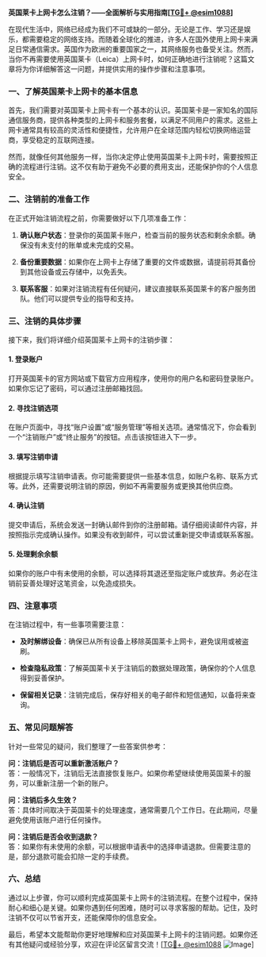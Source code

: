 **英国莱卡上网卡怎么注销？——全面解析与实用指南[[TG💪+ @esim1088](https://t.me/s/esim1088)]**

在现代生活中，网络已经成为我们不可或缺的一部分。无论是工作、学习还是娱乐，都需要稳定的网络支持。而随着全球化的推进，许多人在国外使用上网卡来满足日常通信需求。英国作为欧洲的重要国家之一，其网络服务也备受关注。然而，当你不再需要使用英国莱卡（Leica）上网卡时，如何正确地进行注销呢？这篇文章将为你详细解答这一问题，并提供实用的操作步骤和注意事项。

### 一、了解英国莱卡上网卡的基本信息

首先，我们需要对英国莱卡上网卡有一个基本的认识。英国莱卡是一家知名的国际通信服务商，提供各种类型的上网卡和服务套餐，以满足不同用户的需求。这些上网卡通常具有较高的灵活性和便捷性，允许用户在全球范围内轻松切换网络运营商，享受稳定的互联网连接。

然而，就像任何其他服务一样，当你决定停止使用英国莱卡上网卡时，需要按照正确的流程进行注销。这不仅有助于避免不必要的费用支出，还能保护你的个人信息安全。

### 二、注销前的准备工作

在正式开始注销流程之前，你需要做好以下几项准备工作：

1. **确认账户状态**：登录你的英国莱卡账户，检查当前的服务状态和剩余余额。确保没有未支付的账单或未完成的交易。
   
2. **备份重要数据**：如果你在上网卡上存储了重要的文件或数据，请提前将其备份到其他设备或云存储中，以免丢失。

3. **联系客服**：如果对注销流程有任何疑问，建议直接联系英国莱卡的客户服务团队。他们可以提供专业的指导和支持。

### 三、注销的具体步骤

接下来，我们将详细介绍英国莱卡上网卡的注销步骤：

#### 1. 登录账户

打开英国莱卡的官方网站或下载官方应用程序，使用你的用户名和密码登录账户。如果你忘记了密码，可以通过注册邮箱找回。

#### 2. 寻找注销选项

在账户页面中，寻找“账户设置”或“服务管理”等相关选项。通常情况下，你会看到一个“注销账户”或“终止服务”的按钮。点击该按钮进入下一步。

#### 3. 填写注销申请

根据提示填写注销申请表。你可能需要提供一些基本信息，如账户名称、联系方式等。此外，还需要说明注销的原因，例如不再需要服务或更换其他供应商。

#### 4. 确认注销

提交申请后，系统会发送一封确认邮件到你的注册邮箱。请仔细阅读邮件内容，并按照指示完成确认操作。如果没有收到邮件，可以尝试重新提交申请或联系客服。

#### 5. 处理剩余余额

如果你的账户中有未使用的余额，可以选择将其退还至指定账户或放弃。务必在注销前妥善处理好这笔资金，以免造成损失。

### 四、注意事项

在注销过程中，有一些事项需要注意：

- **及时解绑设备**：确保已从所有设备上移除英国莱卡上网卡，避免误用或被盗刷。
  
- **检查隐私政策**：了解英国莱卡关于注销后的数据处理政策，确保你的个人信息得到妥善保护。

- **保留相关记录**：注销完成后，保存好相关的电子邮件和短信通知，以备将来查询。

### 五、常见问题解答

针对一些常见的疑问，我们整理了一些答案供参考：

**问：注销后是否可以重新激活账户？**  
答：一般情况下，注销后无法直接恢复账户。如果你希望继续使用英国莱卡的服务，可以重新注册一个新的账户。

**问：注销后多久生效？**  
答：具体时间取决于英国莱卡的处理速度，通常需要几个工作日。在此期间，尽量避免使用该账户进行任何操作。

**问：注销后是否会收到退款？**  
答：如果你有未使用的余额，可以根据申请表中的选择申请退款。但需要注意的是，部分退款可能会扣除一定的手续费。

### 六、总结

通过以上步骤，你可以顺利完成英国莱卡上网卡的注销流程。在整个过程中，保持耐心和细心是关键。如果你遇到任何困难，随时可以寻求客服的帮助。记住，及时注销不仅可以节省开支，还能保障你的信息安全。

最后，希望本文能帮助你更好地理解和应对英国莱卡上网卡的注销问题。如果你还有其他疑问或经验分享，欢迎在评论区留言交流！[[TG💪+ @esim1088](https://t.me/s/esim1088) ![Image](https://i.postimg.cc/4NQfJmqS/Snipaste-2025-05-13-00-14-12.png)]